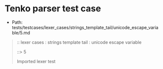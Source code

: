 # Tenko parser test case

- Path: tests/testcases/lexer_cases/strings_template_tail/unicode_escape_variable/5.md

> :: lexer cases : strings template tail : unicode escape variable
>
> ::> 5
>
> Imported lexer test
>
> <template tail> must take care that the hex may still have any number of leading zeroes

## FAIL

## Input

`````js
`${"-->"}\u{00000000000000000000110000}`
`````

## Output

_Note: the whole output block is auto-generated. Manual changes will be overwritten!_

Below follow outputs in four parsing modes: sloppy mode, strict mode script goal, module goal, web compat mode (always sloppy).

Note that the output parts are auto-generated by the test runner to reflect actual result.

### Sloppy mode

Parsed with script goal and as if the code did not start with strict mode header.

`````
throws: Parser error!
  Template contained an illegal escape, these are only allowed in _tagged_ templates in >=ES2018

`${"-->"}\u{00000000000000000000110000}`
        ^------- error
`````

### Strict mode

Parsed with script goal but as if it was starting with `"use strict"` at the top.

_Output same as sloppy mode._

### Module goal

Parsed with the module goal.

_Output same as sloppy mode._

### Web compat mode

Parsed in sloppy script mode but with the web compat flag enabled.

_Output same as sloppy mode._
